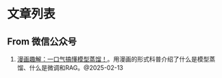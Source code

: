 # 文章列表

## From 微信公众号
1. [漫画趣解：一口气搞懂模型蒸馏！](https://mp.weixin.qq.com/s/i22mKSwTfsaGq1XNWgTitw)。用漫画的形式科普介绍了什么是模型蒸馏、什么是微调和RAG。@2025-02-13
